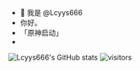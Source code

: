 - 👋 我是 @Lcyys666
-  你好。
- 「原神启动」
- 
![Lcyys666's GitHub stats](https://github-readme-stats.vercel.app/api?username=Lcyys666)
![visitors](https://visitor-badge.glitch.me/badge?page_id=Lcyys666)


<!---
Lcyys666/Lcyys666 is a ✨ special ✨ repository because its `README.md` (this file) appears on your GitHub profile.
You can click the Preview link to take a look at your changes.
--->
